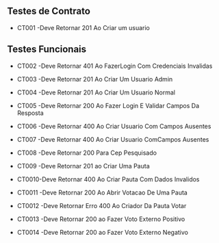 
## Testes de Contrato 

- CT001 -Deve Retornar 201 Ao Criar um usuario


## Testes Funcionais 

- CT002 -Deve Retornar 401 Ao FazerLogin Com
Credenciais Invalidas

- CT003 -Deve Retornar 201 Ao Criar Um Usuario Admin

- CT004 -Deve Retornar 201 Ao Criar Um Usuario Normal

- CT005 -Deve Retornar 200 Ao Fazer Login E Validar Campos Da Resposta

- CT006 -Deve Retornar 400 Ao Criar Usuario Com Campos Ausentes

- CT007 -Deve Retornar 400 Ao Criar Usuario ComCampos Ausentes

- CT008 -Deve Retornar 200 Para Cep Pesquisado

- CT009 -Deve Retornar 201 ao Criar Uma Pauta

- CT0010-Deve Retornar 400 Ao Criar Pauta Com Dados Invalidos

- CT0011 -Deve Retornar 200 Ao Abrir Votacao De Uma Pauta

- CT0012 -Deve Retornar Erro 400 Ao Criador Da Pauta Votar

- CT0013 -Deve Retornar 200 ao Fazer Voto Externo Positivo

- CT0014 -Deve Retornar 200 ao Fazer Voto Externo Negativo